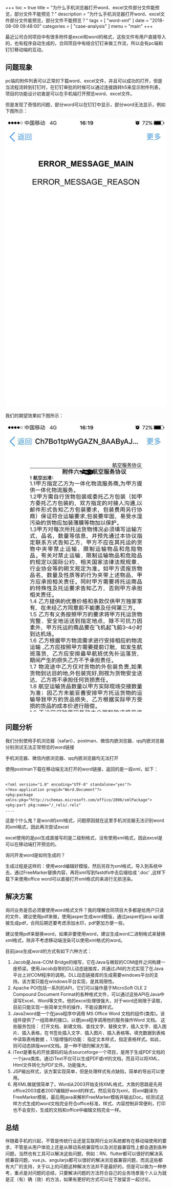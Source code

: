 +++
toc = true
title = "为什么手机浏览器打开word、excel文件部分文件能预览，部分文件不能预览？"
description = "为什么手机浏览器打开word、excel文件部分文件能预览，部分文件不能预览？"
tags = [
	"word-xml"
]
date = "2018-08-09 09:48:00"
categories = [
    "case-analysis"
]
menu = "main"
+++

最近公司合同项目中有很多附件是excel和word的格式，这些文件有用户直接导入的，也有程序自动生成的，合同项目中有结合钉钉来做工作流，所以会有pc端和钉钉移动端的互动。

## 问题现象

pc端的附件列表可以正常的下载word、excel文件，并且可以成功的打开，但是当流程流转到钉钉时，在钉钉审批的时候可以通过连接跳转h5来显示附件列表，项目的功能设计初衷是可以在手机端打开预览word、excel文件。

但是发现了奇怪的问题，部分word可以在钉钉中显示，部分word无法显示，例如下图所示：

![](/img/word-xml/1.png)

我们的期望效果如下图所示：

![](/img/word-xml/2.png)

## 问题分析

我们分别使用手机浏览器（safari）、postman、微信内嵌浏览器、qq内嵌浏览器分别测试无法正常预览的word链接

手机浏览器、微信内嵌浏览器、qq内嵌浏览器均无法打开

使用postman下载在移动端无法打开的word链接，返回的是一段xml，如下：

```

<?xml version="1.0" encoding="UTF-8" standalone="yes"?>
<?mso-application progid="Word.Document"?>
<pkg:package xmlns:pkg="http://schemas.microsoft.com/office/2006/xmlPackage"><pkg:part pkg:name="/_rels/.rels"
....
```

这是个什么鬼？是word的xml格式，问题原因就在这里手机浏览器无法识别word的xml格式，因此再次尝试excel

excel使用的是poi生成直接写的是二级制格式，没有使用xml格式，因此excel是可以在移动端打开预览的。

询问开发word是如何生成的？

生成过程是这样的：使用word编辑好模版，然后另存为xml格式，导入到系统中去，通过FreeMarker替换内容，再将xml写到fastdfs中去后缀给成 '.doc' ,这样下载下来使用office word可以直接打开xml格式的来进行无损渲染。

## 解决方案

询问业务是否必须要使用word格式文件？我的理解合同项目大多都是给用户只读的文件，建议使用pdf来做，使用jasper生成word模版，通过jasper的java api直接生成pdf，合同后期还要考虑添加水印，pdf更加方便一些。

建议使用pdf来替换word，如果非要使用word，建议生成word二进制格式来替换xml格式，除非不考虑移动端渲染可以使用xml格式的word。

目前java生成word的方式有如下六种方式：

1. Jacob是Java-COM Bridge的缩写，它在Java与微软的COM组件之间构建一座桥梁。使用Jacob自带的DLL动态链接库，并通过JNI的方式实现了在Java平台上对COM程序的调用。DLL动态链接库的生成需要windows平台的支持。该方案只能在windows平台实现，是其局限性。
2. Apache POI包括一系列的API，它们可以操作基于MicroSoft OLE 2 Compound Document Format的各种格式文件，可以通过这些API在Java中读写Excel、Word等文件。他的excel处理很强大，对于word还局限于读取，目前只能实现一些简单文件的操作，不能设置样式。
3. Java2word是一个在java程序中调用 MS Office Word 文档的组件(类库)。该组件提供了一组简单的接口，以便java程序调用他的服务操作Word 文档。 这些服务包括： 打开文档、新建文档、查找文字、替换文字，插入文字、插入图片、插入表格，在书签处插入文字、插入图片、插入表格等。填充数据到表格中读取表格数据 ，1.1版增强的功能： 指定文本样式，指定表格样式。如此，则可动态排版word文档。是一种不错的解决方案。
4. iText是著名的开放源码的站点sourceforge一个项目，是用于生成PDF文档的一个java类库。通过iText不仅可以生成PDF或rtf的文档，而且可以将XML、Html文件转化为PDF文件。功能强大。
5. JSP输出样式，该方案实现简单，但是处理样式有点缺陷，简单的导出可以使用。
6. 用XML做就很简单了。Word从2003开始支持XML格式，大致的思路是先用office2003或者2007编辑好word的样式，然后另存为xml，将xml翻译为FreeMarker模板，最后用java来解析FreeMarker模板并输出Doc。经测试这样方式生成的word文档完全符合office标准，样式、内容控制非常便利，打印也不会变形，生成的文档和office中编辑文档完全一样。

## 总结

伴随着手机的兴起，不管是传统行业还是互联网行业对系统都有在移动端使用的要求，不管是从用户体验上还是从移动系统兼容性以及浏览器兼容性上都会遇到各种问题，当然也有工具可以解决这些问题，例如：RN、flutter都可以很好的解决系统兼容问题，vue.js、angularjs都可以很好的解决浏览器兼容问题，而且这些都有大厂的支持，关于以上的问题这种解决方法并不是最好的，但是可以做为一种参考，重点是对问题的总结，只要解决问题的方法符合自己的业务场景我个人认为就是正（有）确（效）的方法，如果有更好的方式可以在下放留言一起讨论。


